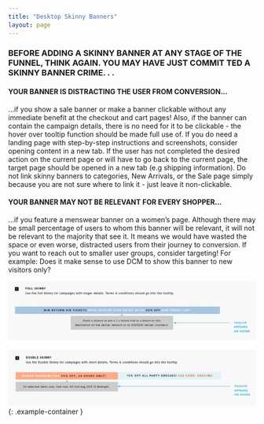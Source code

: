 ```yaml
---
title: "Desktop Skinny Banners"
layout: page
---
```


### BEFORE ADDING A SKINNY BANNER AT ANY STAGE OF THE FUNNEL, THINK AGAIN. YOU MAY HAVE JUST COMMIT TED A SKINNY BANNER CRIME. . .

#### YOUR BANNER IS DISTRACTING THE USER FROM CONVERSION...

...if you show a sale banner or make a banner clickable without any immediate benefit at the checkout
and cart pages!
Also, if the banner can contain the campaign details, there is no need for it to be clickable - the hover
over tooltip function should be made full use of.
If you do need a landing page with step-by-step instructions and screenshots, consider opening content
in a new tab.
If the user has not completed the desired action on the current page or will have to go back to the
current page, the target page should be opened in a new tab (e.g shipping information).
Do not link skinny banners to categories, New Arrivals, or the Sale page simply because you are not sure
where to link it - just leave it non-clickable.

#### YOUR BANNER MAY NOT BE RELEVANT FOR EVERY SHOPPER...

...if you feature a menswear banner on a women’s page. Although there may be small percentage
of users to whom this banner will be relevant, it will not be relevant to the majority that see it. It
means we would have wasted the space or even worse, distracted users from their journey to conversion.
If you want to reach out to smaller user groups, consider targeting! For example: Does it make
sense to use DCM to show this banner to new visitors only?

![Banner Type - Brand](/assets/images/content/onsite/desktop/skinny-banner-intro.jpg)
{: .example-container }